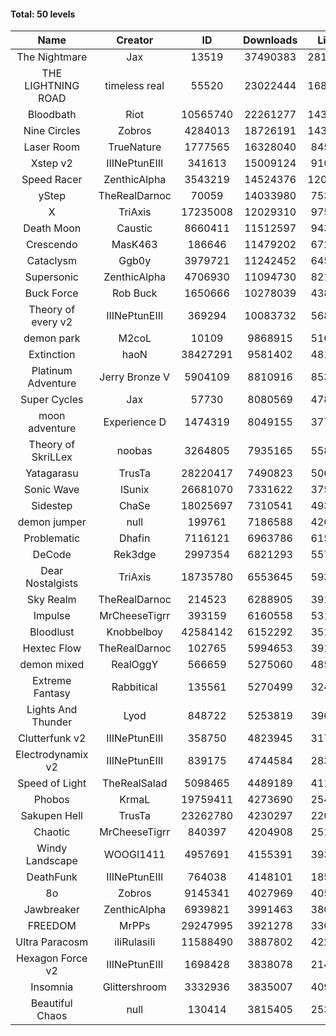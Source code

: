 #### Total: 50 levels

| Name | Creator | ID | Downloads | Likes |
|:---:|:---:|:---:|:---:|:---:|
| The Nightmare | Jax | 13519 | 37490383 | 2814198
| THE LIGHTNING ROAD | timeless real | 55520 | 23022444 | 1680710
| Bloodbath | Riot | 10565740 | 22261277 | 1430673
| Nine Circles | Zobros | 4284013 | 18726191 | 1434165
| Laser Room | TrueNature | 1777565 | 16328040 | 845927
| Xstep v2 | IIINePtunEIII | 341613 | 15009124 | 910712
| Speed Racer | ZenthicAlpha | 3543219 | 14524376 | 1203364
| yStep | TheRealDarnoc | 70059 | 14033980 | 753044
| X | TriAxis | 17235008 | 12029310 | 975073
| Death Moon  | Caustic | 8660411 | 11512597 | 943848
| Crescendo | MasK463 | 186646 | 11479202 | 672241
| Cataclysm | Ggb0y | 3979721 | 11242452 | 645458
| Supersonic | ZenthicAlpha | 4706930 | 11094730 | 821622
| Buck Force | Rob Buck | 1650666 | 10278039 | 438743
| Theory of every v2 | IIINePtunEIII | 369294 | 10083732 | 568312
| demon park | M2coL | 10109 | 9868915 | 516307
| Extinction | haoN | 38427291 | 9581402 | 481829
| Platinum Adventure | Jerry Bronze V | 5904109 | 8810916 | 853101
| Super Cycles | Jax | 57730 | 8080569 | 478385
| moon adventure | Experience D | 1474319 | 8049155 | 377127
| Theory of SkriLLex | noobas | 3264805 | 7935165 | 558903
| Yatagarasu  | TrusTa | 28220417 | 7490823 | 506191
| Sonic Wave | lSunix | 26681070 | 7331622 | 375096
| Sidestep | ChaSe | 18025697 | 7310541 | 493567
| demon jumper | null | 199761 | 7186588 | 426091
| Problematic | Dhafin | 7116121 | 6963786 | 615434
| DeCode | Rek3dge | 2997354 | 6821293 | 557540
| Dear Nostalgists | TriAxis | 18735780 | 6553645 | 593150
| Sky Realm | TheRealDarnoc | 214523 | 6288905 | 391009
| Impulse | MrCheeseTigrr | 393159 | 6160558 | 531894
| Bloodlust | Knobbelboy | 42584142 | 6152292 | 351580
| Hextec Flow | TheRealDarnoc | 102765 | 5994653 | 391552
| demon mixed | RealOggY | 566659 | 5275060 | 485653
| Extreme Fantasy | Rabbitical | 135561 | 5270499 | 324887
| Lights And Thunder | Lyod | 848722 | 5253819 | 396724
| Clutterfunk v2 | IIINePtunEIII | 358750 | 4823945 | 317932
| Electrodynamix v2 | IIINePtunEIII | 839175 | 4744584 | 283224
| Speed of Light | TheRealSalad | 5098465 | 4489189 | 411261
| Phobos | KrmaL | 19759411 | 4273690 | 254880
| Sakupen Hell | TrusTa | 23262780 | 4230297 | 220654
| Chaotic | MrCheeseTigrr | 840397 | 4204908 | 251240
| Windy Landscape | WOOGI1411 | 4957691 | 4155391 | 393895
| DeathFunk | IIINePtunEIII | 764038 | 4148101 | 185371
| 8o | Zobros | 9145341 | 4027969 | 405928
| Jawbreaker | ZenthicAlpha | 6939821 | 3991463 | 380486
| FREEDOM | MrPPs | 29247995 | 3921278 | 330444
| Ultra Paracosm | iIiRulasiIi | 11588490 | 3887802 | 422944
| Hexagon Force v2 | IIINePtunEIII | 1698428 | 3838078 | 214642
| Insomnia | Glittershroom | 3332936 | 3835007 | 409775
| Beautiful Chaos | null | 130414 | 3815405 | 253860
